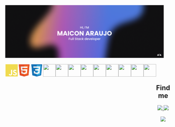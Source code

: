 <div align="center">
  <img src="./readme_cover.png" />
<div/>

<br/>

<div align="center" style="width: 100%; display: flex; justify-content: space-between;">
  <!-- front -->
  <img align="center" height="40" width="40" src="https://raw.githubusercontent.com/devicons/devicon/master/icons/javascript/javascript-plain.svg">
  <img align="center" height="40" width="40" src="https://raw.githubusercontent.com/devicons/devicon/master/icons/html5/html5-original.svg">
  <img align="center" height="40" width="40" src="https://raw.githubusercontent.com/devicons/devicon/master/icons/css3/css3-original.svg">
  <img align="center" height="40" width="40" src="https://cdn.jsdelivr.net/gh/devicons/devicon/icons/react/react-original.svg" />
  <img align="center" height="40" width="40" src="https://cdn.jsdelivr.net/gh/devicons/devicon/icons/angularjs/angularjs-plain.svg" />
  
  <!-- back -->
  <img align="center" height="40" width="40" src="https://cdn.jsdelivr.net/gh/devicons/devicon/icons/java/java-original.svg" />
  <img align="center" height="40" width="40" src="https://cdn.jsdelivr.net/gh/devicons/devicon/icons/spring/spring-original.svg" />
  <img align="center" height="40" width="40" src="https://cdn.jsdelivr.net/gh/devicons/devicon/icons/nodejs/nodejs-original.svg" />
  <img align="center" height="40" width="40" src="https://cdn.jsdelivr.net/gh/devicons/devicon/icons/python/python-original.svg" />
  
  <!-- cloud -->
  <img align="center" height="40" width="40" src="https://img.icons8.com/color/344/azure-1.png" />
  <img align="center" height="40" width="40" src="https://img.icons8.com/color/344/amazon-web-services.png" />
  <img align="center" height="40" width="40" src="https://cloud.ibm.com/cache/8c7-1137334920/api/v6/img/favicon.png" />
<div/>

<br/>
<br/>

## Find me
<div>
  <a href="mailto:maiconsouzapa@gmail.com">
    <img src="https://img.shields.io/badge/-Gmail-%23333?style=for-the-badge&logo=gmail" target="_blank">
  </a>
  
  <a href="https://www.linkedin.com/in/maiconspa/" target="_blank">
    <img src="https://img.shields.io/badge/-LinkedIn-%23333?style=for-the-badge&logo=linkedin" target="_blank">
  </a>
<div/>

<br/>

<img src="https://www.codewars.com/users/maiconspa/badges/small" />
